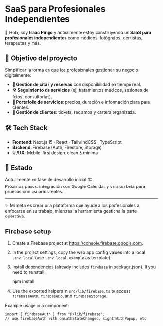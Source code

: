 # SaaS para Profesionales Independientes  

👋 Hola, soy **Isaac Pingo** y actualmente estoy construyendo un **SaaS para profesionales independientes** como médicos, fotógrafos, dentistas, terapeutas y más.  

## 🚀 Objetivo del proyecto  
Simplificar la forma en que los profesionales gestionan su negocio digitalmente:  

- 📅 **Gestión de citas y reservas** con disponibilidad en tiempo real.  
- 🛠️ **Seguimiento de servicios** (ej: tratamientos médicos, sesiones de fotos, consultorías).  
- 📂 **Portafolio de servicios**: precios, duración e información clara para clientes.  
- 🙋 **Gestión de clientes**: tickets, reclamos y cartera organizada.  

## 🛠️ Tech Stack  
- **Frontend**: Next.js 15 · React · TailwindCSS · TypeScript  
- **Backend**: Firebase (Auth, Firestore, Storage)  
- **UI/UX**: Mobile-first design, clean & minimal  

## 📌 Estado  
Actualmente en fase de desarrollo inicial 🏗️.  
Próximos pasos: integración con Google Calendar y versión beta para pruebas con usuarios reales.  

---

✨ Mi meta es crear una plataforma que ayude a los profesionales a enfocarse en su trabajo, mientras la herramienta gestiona la parte operativa.  


## Firebase setup

1. Create a Firebase project at https://console.firebase.google.com.
2. In the project settings, copy the web app config values into a local `.env.local` (use `.env.local.example` as template).
3. Install dependencies (already includes `firebase` in package.json). If you need to reinstall:

	npm install

4. Use the exported helpers in `src/lib/firebase.ts` to access `firebaseAuth`, `firebaseDb`, and `firebaseStorage`.

Example usage in a component:

```tsx
import { firebaseAuth } from "@/lib/firebase";
// use firebaseAuth with onAuthStateChanged, signInWithPopup, etc.
```
